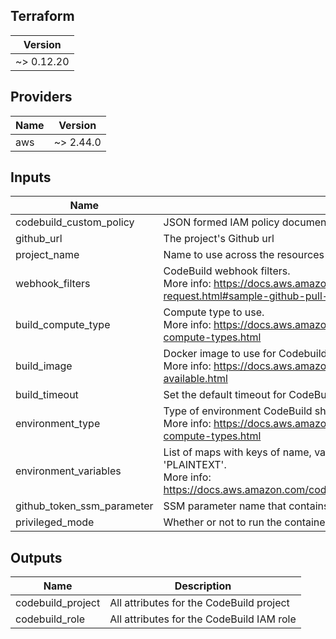 ## Terraform
Version |
|---------|
| ~> 0.12.20 |
## Providers

| Name | Version |
|------|---------|
| aws | ~> 2.44.0 |

## Inputs

| Name | Description | Type | Default | Required |
|------|-------------|------|---------|:-----:|
| codebuild_custom_policy | JSON formed IAM policy document | `string` | n/a | yes |
| github_url | The project's Github url | `string` | n/a | yes |
| project_name | Name to use across the resources this module creates | `string` | n/a | yes |
| webhook_filters | CodeBuild webhook filters.<br>More info: https://docs.aws.amazon.com/codebuild/latest/userguide/sample-github-pull-request.html#sample-github-pull-request-filter-webhook-events | `list` | n/a | yes |
| build_compute_type | Compute type to use.<br>More info: https://docs.aws.amazon.com/codebuild/latest/userguide/build-env-ref-compute-types.html | `string` | `"BUILD_GENERAL1_SMALL"` | no |
| build_image | Docker image to use for Codebuild project<br>More info: https://docs.aws.amazon.com/codebuild/latest/userguide/build-env-ref-available.html | `string` | `"aws/codebuild/standard:3.0"` | no |
| build_timeout | Set the default timeout for CodeBuild | `string` | `"5"` | no |
| environment_type | Type of environment CodeBuild should run in.<br>More info: https://docs.aws.amazon.com/codebuild/latest/userguide/build-env-ref-compute-types.html | `string` | `"LINUX_CONTAINER"` | no |
| environment_variables | List of maps with keys of name, value, type. If type is not specified, it will default to 'PLAINTEXT'.<br>More info: https://docs.aws.amazon.com/codebuild/latest/APIReference/API_EnvironmentVariable.html | `list` | `[]` | no |
| github_token_ssm_parameter | SSM parameter name that contains a Github token for pulling the source code | `string` | `"/github/token"` | no |
| privileged_mode | Whether or not to run the container in privileged mode | `string` | `false` | no |

## Outputs

| Name | Description |
|------|-------------|
| codebuild_project | All attributes for the CodeBuild project |
| codebuild_role | All attributes for the CodeBuild IAM role |